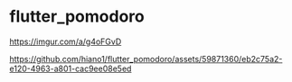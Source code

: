 # flutter_pomodoro

https://imgur.com/a/g4oFGvD


https://github.com/hiano1/flutter_pomodoro/assets/59871360/eb2c75a2-e120-4963-a801-cac9ee08e5ed

